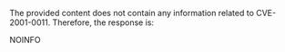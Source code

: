 The provided content does not contain any information related to CVE-2001-0011. Therefore, the response is:

NOINFO